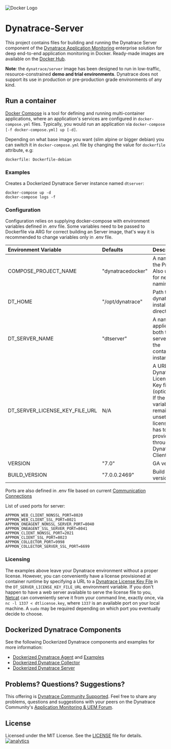![Docker Logo](https://github.com/Dynatrace/Dynatrace-Docker/blob/images/docker-logo.png)

# Dynatrace-Server

This project contains files for building and running the Dynatrace Server component of the [Dynatrace Application Monitoring](http://www.dynatrace.com/docker) enterprise solution for deep end-to-end application monitoring in Docker. Ready-made images are available on the [Docker Hub](https://hub.docker.com/r/dynatrace/server/).

**Note**: the `dynatrace/server` image has been designed to run in low-traffic, resource-constrained **demo and trial environments**. Dynatrace does not support its use in production or pre-production grade environments of any kind.


## Run a container

[Docker Compose](https://docs.docker.com/compose/) is a tool for defining and running multi-container applications, where an application's services are configured in `docker-compose.yml` files. Typically, you would run an application via `docker-compose [-f docker-compose.yml] up [-d]`.


Depending on what base image you want (slim alpine or bigger debian) you can switch it in `docker-compose.yml` file by changing the value for `dockerfile` attribute, e.g:

```
dockerfile: Dockerfile-debian
```

### Examples

Creates a Dockerized Dynatrace Server instance named `dtserver`:

```
docker-compose up -d
docker-compose logs -f
```


### Configuration

Configuration relies on supplying docker-compose with environment variables defined in .env file. Some variables need to be passed to Dockerfile via ARG for correct building an Server image, that's way it is recommended to change variables only in .env file.


| Environment Variable  | Defaults                    | Description
|:----------------------|:------------------------------------------------|:-----------
| COMPOSE_PROJECT_NAME  | "dynatracedocker"           | A name of the Project. Also used for network naming.
| DT_HOME               | "/opt/dynatrace"            | Path to dynatrace installation directory
| DT_SERVER_NAME        | "dtserver"                  | A name that applies to both the server and the container instance.
| DT_SERVER_LICENSE_KEY_FILE_URL     | N/A            | A URL to a Dynatrace License Key file (optional). If the variable remains unset, a license key has to be provided through the Dynatrace Client.
| VERSION               | "7.0"                       | GA version
| BUILD_VERSION         | "7.0.0.2469"                | Build version

Ports are also defined in .env file based on current [Communication Connections](https://community-staging.dynalabs.io/support/doc/appmon/installation/set-up-communication-connections/)

List of used ports for server:
```
APPMON_WEB_CLIENT_NONSSL_PORT=8020
APPMON_WEB_CLIENT_SSL_PORT=8021
APPMON_ONEAGENT_NONSSL_SERVER_PORT=8040
APPMON_ONEAGENT_SSL_SERVER_PORT=8041
APPMON_CLIENT_NONSSL_PORT=2021
APPMON_CLIENT_SSL_PORT=8023
APPMON_COLLECTOR_PORT=9998
APPMON_COLLECTOR_SERVER_SSL_PORT=6699
```


### Licensing

The examples above leave your Dynatrace environment without a proper license. However, you can conveniently have a license provisioned at container runtime by specifying a URL to a [Dynatrace License Key File](http://bit.ly/dttrial-docker-github) in the `DT_SERVER_LICENSE_KEY_FILE_URL` environment variable. If you don't happen to have a web server available to serve the license file to you, [Netcat](https://en.wikipedia.org/wiki/Netcat) can conveniently serve it from your command line, exactly once, via `nc -l 1337 < dtlicense.key`, where `1337` is an available port on your local machine. A `sudo` may be required depending on which port you eventually decide to choose.



## Dockerized Dynatrace Components

See the following Dockerized Dynatrace components and examples for more information:

- [Dockerized Dynatrace Agent](https://github.com/Dynatrace/Dynatrace-Docker/tree/7.0_GA/Dynatrace-Agent) and [Examples](https://github.com/Dynatrace/Dynatrace-Docker/tree/7.0_GA/Dynatrace-Agent-Examples)
- [Dockerized Dynatrace Collector](https://github.com/Dynatrace/Dynatrace-Docker/tree/7.0_GA/Dynatrace-Collector)
- [Dockerized Dynatrace Server](https://github.com/Dynatrace/Dynatrace-Docker/tree/7.0_GA/Dynatrace-Server)

## Problems? Questions? Suggestions?

This offering is [Dynatrace Community Supported](https://community.dynatrace.com/community/display/DL/Support+Levels#SupportLevels-Communitysupported/NotSupportedbyDynatrace(providedbyacommunitymember)). Feel free to share any problems, questions and suggestions with your peers on the Dynatrace Community's [Application Monitoring & UEM Forum](https://answers.dynatrace.com/spaces/146/index.html).

## License

Licensed under the MIT License. See the [LICENSE](https://github.com/Dynatrace/Dynatrace-Docker/blob/master/LICENSE) file for details.
[![analytics](https://www.google-analytics.com/collect?v=1&t=pageview&_s=1&dl=https%3A%2F%2Fgithub.com%2FdynaTrace&dp=%2FDynatrace-Docker%2FDynatrace-Server&dt=Dynatrace-Docker%2FDynatrace-Server&_u=Dynatrace~&cid=github.com%2FdynaTrace&tid=UA-54510554-5&aip=1)]()
